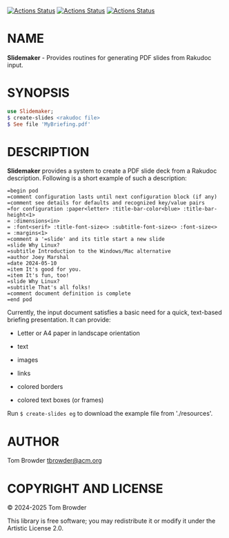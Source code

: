 [![Actions Status](https://github.com/tbrowder/Slidemaker/actions/workflows/linux.yml/badge.svg)](https://github.com/tbrowder/Slidemaker/actions) [![Actions Status](https://github.com/tbrowder/Slidemaker/actions/workflows/macos.yml/badge.svg)](https://github.com/tbrowder/Slidemaker/actions) [![Actions Status](https://github.com/tbrowder/Slidemaker/actions/workflows/windows.yml/badge.svg)](https://github.com/tbrowder/Slidemaker/actions)

NAME
====

**Slidemaker** - Provides routines for generating PDF slides from Rakudoc input.

SYNOPSIS
========

```raku
use Slidemaker;
$ create-slides <rakudoc file>
$ See file 'MyBriefing.pdf'
```

DESCRIPTION
===========

**Slidemaker** provides a system to create a PDF slide deck from a Rakudoc description. Following is a short example of such a description:

    =begin pod
    =comment configuration lasts until next configuration block (if any)
    =comment see details for defaults and recognized key/value pairs
    =for configuration :paper<letter> :title-bar-color<blue> :title-bar-height<1>
    = :dimensions<in>
    = :font<serif> :title-font-size<> :subtitle-font-size<> :font-size<>
    = :margins<1> 
    =comment a '=slide' and its title start a new slide
    =slide Why Linux?
    =subtitle Introduction to the Windows/Mac alternative
    =author Joey Marshal
    =date 2024-05-10
    =item It's good for you.
    =item It's fun, too!
    =slide Why Linux?
    =subtitle That's all folks!
    =comment document definition is complete
    =end pod

Currently, the input document satisfies a basic need for a quick, text-based briefing presentation. It can provide:

  * Letter or A4 paper in landscape orientation

  * text

  * images

  * links

  * colored borders

  * colored text boxes (or frames)

Run `$ create-slides eg` to download the example file from './resources'.

AUTHOR
======

Tom Browder <tbrowder@acm.org>

COPYRIGHT AND LICENSE
=====================

© 2024-2025 Tom Browder

This library is free software; you may redistribute it or modify it under the Artistic License 2.0.


